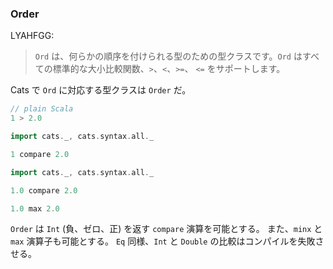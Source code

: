 
### Order

LYAHFGG:

> `Ord` は、何らかの順序を付けられる型のための型クラスです。`Ord` はすべての標準的な大小比較関数、`>`、`<`、`>=`、 `<=` をサポートします。

Cats で `Ord` に対応する型クラスは `Order` だ。

```scala mdoc
// plain Scala
1 > 2.0
```

```scala mdoc:fail
import cats._, cats.syntax.all._

1 compare 2.0
```

```scala mdoc
import cats._, cats.syntax.all._

1.0 compare 2.0

1.0 max 2.0
```

`Order` は `Int` (負、ゼロ、正) を返す `compare` 演算を可能とする。
また、`minx` と `max` 演算子も可能とする。
`Eq` 同様、`Int` と `Double` の比較はコンパイルを失敗させる。
